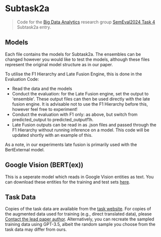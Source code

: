 # Subtask2a
> Code for the [Big Data Analytics](https://bda-hull.github.io/) research group [SemEval2024 Task 4](https://propaganda.math.unipd.it/semeval2024task4/index.html) Subtask2a entry.


## Models
Each file contains the models for Subtask2a. The ensembles can be changed however you would like to test the models, although these files represent the original model structure as in our paper.

To utilise the F1 Hierarchy and Late Fusion Engine, this is done in the Evaluation Code:
- Read the data and the models
- Conduct the evaluation: for the Late Fusion engine, set the output to 'ensemble'. These output files can then be used directly with the late fusion engine. It is advisable not to use the F1 Hierarchy before this, however feel free to experiment!
- Conduct the evaluation with F1 only: as above, but switch from predicted_output to predicted_outputf1h.
- Late Fusion outputs can be read in as .json files and passed through the F1 Hierarchy without running inference on a model. This code will be updated shortly with an example of this.

As a note, in our experiments late fusion is primarily used with the BertExternal model.

## Google Vision (BERT(ex))
This is a seperate model which reads in Google Vision entities as text. You can download these entities for the training and test sets [here](https://drive.google.com/drive/folders/14PhBsqzrEa4UjjTITCF8pLPWTa8SW6ek).

## Task Data
Copies of the task data are available from the [task website](https://propaganda.math.unipd.it/semeval2024task4). For copies of the augmented data used for training (e.g., direct translated data), please [Contact the lead paper author](v.sherratt-2020@hull.ac.uk). Alternatively, you can recreate the sampled training data using GPT-3.5, albeit the random sample you choose from the task data may differ from ours.

